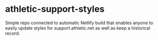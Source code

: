 # athletic-support-styles
Simple repo connected to automatic Netlify build that enables anyone to easily update styles for support.athletic.net as well as keep a historical record.
